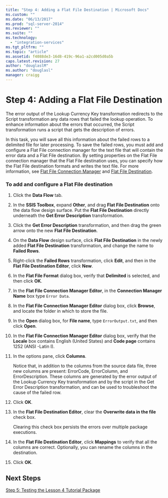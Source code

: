 ```yaml
---
title: "Step 4: Adding a Flat File Destination | Microsoft Docs"
ms.custom: ""
ms.date: "06/13/2017"
ms.prod: "sql-server-2014"
ms.reviewer: ""
ms.suite: ""
ms.technology: 
  - "integration-services"
ms.tgt_pltfrm: ""
ms.topic: "article"
ms.assetid: f4088de3-16d8-419c-96a1-a2cd005d0a5b
caps.latest.revision: 27
author: "douglaslM"
ms.author: "douglasl"
manager: craigg
---
```

# Step 4: Adding a Flat File Destination
  The error output of the Lookup Currency Key transformation redirects to the Script transformation any data rows that failed the lookup operation. To enhance information about the errors that occurred, the Script transformation runs a script that gets the description of errors.  
  
 In this task, you will save all this information about the failed rows to a delimited file for later processing. To save the failed rows, you must add and configure a Flat File connection manager for the text file that will contain the error data and a Flat File destination. By setting properties on the Flat File connection manager that the Flat File destination uses, you can specify how the Flat File destination formats and writes the text file. For more information, see [Flat File Connection Manager](connection-manager/file-connection-manager.md) and [Flat File Destination](data-flow/flat-file-destination.md).  
  
### To add and configure a Flat File destination  
  
1.  Click the **Data Flow** tab.  
  
2.  In the **SSIS Toolbox**, expand **Other**, and drag **Flat File Destination** onto the data flow design surface. Put the **Flat File Destination** directly underneath the **Get Error Description** transformation.  
  
3.  Click the **Get Error Description** transformation, and then drag the green arrow onto the new **Flat File Destination**.  
  
4.  On the **Data Flow** design surface, click **Flat File Destination** in the newly added **Flat File Destination** transformation, and change the name to **Failed Rows**.  
  
5.  Right-click the **Failed Rows** transformation, click **Edit**, and then in the **Flat File Destination Editor**, click **New**.  
  
6.  In the **Flat File Format** dialog box, verify that **Delimited** is selected, and then click **OK**.  
  
7.  In the **Flat File Connection Manager Editor**, in the **Connection Manager Name** box type `Error Data`.  
  
8.  In the **Flat File Connection Manager Editor** dialog box, click **Browse**, and locate the folder in which to store the file.  
  
9. In the **Open** dialog box, for **File name**, type `ErrorOutput.txt`, and then click **Open**.  
  
10. In the **Flat File Connection Manager Editor** dialog box, verify that the **Locale** box contains English (United States) and **Code page** contains 1252 (ANSI -Latin I).  
  
11. In the options pane, click **Columns**.  
  
     Notice that, in addition to the columns from the source data file, three new columns are present: ErrorCode, ErrorColumn, and ErrorDescription. These columns are generated by the error output of the Lookup Currency Key transformation and by the script in the Get Error Description transformation, and can be used to troubleshoot the cause of the failed row.  
  
12. Click **OK**.  
  
13. In the **Flat File Destination Editor**, clear the **Overwrite data in the file** check box.  
  
     Clearing this check box persists the errors over multiple package executions.  
  
14. In the **Flat File Destination Editor**, click **Mappings** to verify that all the columns are correct. Optionally, you can rename the columns in the destination.  
  
15. Click **OK**.  
  
## Next Steps  
 [Step 5: Testing the Lesson 4 Tutorial Package](../integration-services/lesson-4-5-testing-the-lesson-4-tutorial-package.md)  
  
  